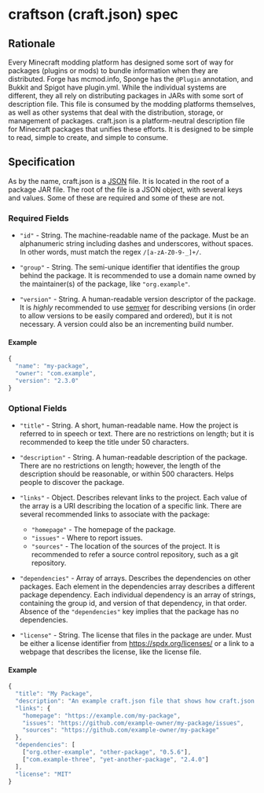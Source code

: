# craftson (craft.json) spec

## Rationale
Every Minecraft modding platform has designed some sort of way for packages (plugins or mods) to
bundle information when they are distributed. Forge has mcmod.info, Sponge has the `@Plugin`
annotation, and Bukkit and Spigot have plugin.yml. While the individual systems are different, they
all rely on distributing packages in JARs with some sort of description file. This file is consumed
by the modding platforms themselves, as well as other systems that deal with the distribution,
storage, or management of packages. craft.json is a platform-neutral description file for
Minecraft packages that unifies these efforts. It is designed to be simple to read, simple to
create, and simple to consume.

## Specification
As by the name, craft.json is a [JSON](http://json.org/) file. It is located in the root of a
package JAR file. The root of the file is a JSON object, with several keys and values. Some of these
are required and some of these are not.

### Required Fields

- `"id"` - String. The machine-readable name of the package. Must be an alphanumeric string
including dashes and underscores, without spaces. In other words, must match the regex
`/[a-zA-Z0-9-_]+/`.

- `"group"` - String. The semi-unique identifier that identifies the group behind the package. It
is recommended to use a domain name owned by the maintainer(s) of the package, like
`"org.example"`.

- `"version"` - String. A human-readable version descriptor of the package. It is _highly_
recommended to use [semver](http://semver.org/) for describing versions (in order to allow versions
to be easily compared and ordered), but it is not necessary. A version could also be an incrementing
build number.

#### Example

```js
{
  "name": "my-package",
  "owner": "com.example",
  "version": "2.3.0"
}
```

### Optional Fields

- `"title"` - String. A short, human-readable name. How the project is referred to in speech or
text. There are no restrictions on length; but it is recommended to keep the title under 50
characters.

- `"description"` - String. A human-readable description of the package. There are no restrictions
on length; however, the length of the description should be reasonable, or within 500 characters.
Helps people to discover the package.

- `"links"` - Object. Describes relevant links to the project. Each value of the array is a URI
describing the location of a specific link. There are several recommended links to associate with
the package:

  - `"homepage"` - The homepage of the package.
  - `"issues"` - Where to report issues.
  - `"sources"` - The location of the sources of the project. It is recommended to refer a source
  control repository, such as a git repository.

- `"dependencies"` - Array of arrays. Describes the dependencies on other packages. Each element in
the dependencies array describes a different package dependency. Each individual dependency is an
array of strings, containing the group id, and version of that dependency, in that order. Absence of
the `"dependencies"` key implies that the package has no dependencies.

- `"license"` - String. The license that files in the package are under. Must be either a license
identifier from https://spdx.org/licenses/ or a link to a webpage that describes the license, like
the license file.

#### Example

```js
{
  "title": "My Package",
  "description": "An example craft.json file that shows how craft.json is used.",
  "links": {
    "homepage": "https://example.com/my-package",
    "issues": "https://github.com/example-owner/my-package/issues",
    "sources": "https://github.com/example-owner/my-package"
  },
  "dependencies": [
    ["org.other-example", "other-package", "0.5.6"],
    ["com.example-three", "yet-another-package", "2.4.0"]
  ],
  "license": "MIT"
}
```
